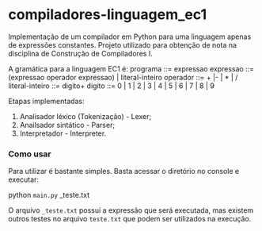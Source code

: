 # compiladores-linguagem_ec1
Implementação de um compilador em Python para uma linguagem apenas de expressões constantes. Projeto utilizado para obtenção de nota na disciplina de Construção de Compiladores I. 

 A gramática para a linguagem EC1 é:
 programa ::= expressao
 expressao ::= (expressao operador expressao) | literal-inteiro
 operador ::= + |- | * | /
 literal-inteiro ::= digito+
 digito ::= 0 | 1 | 2 | 3 | 4 | 5 | 6 | 7 | 8 | 9

 Etapas implementadas:
 1. Analisador léxico (Tokenização) - Lexer;
 2. Anailsador sintático - Parser;
 3. Interpretador - Interpreter.

### Como usar

Para utilizar é bastante simples. Basta acessar o diretório no console e executar: 

python `main.py` _teste.txt

O arquivo `_teste.txt` possui a expressão que será executada, mas existem outros testes no arquivo `teste.txt` que podem ser utilizados na execução.
